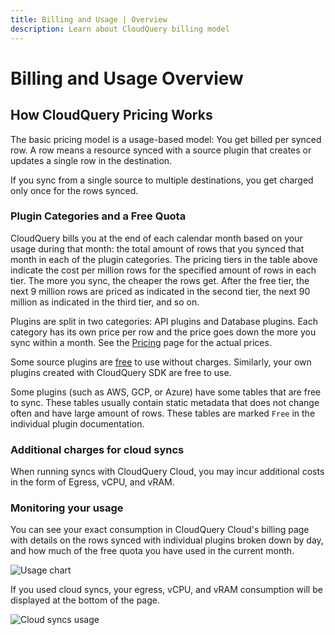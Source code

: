 ```yaml
---
title: Billing and Usage | Overview
description: Learn about CloudQuery billing model
---
```


# Billing and Usage Overview

## How CloudQuery Pricing Works

The basic pricing model is a usage-based model: You get billed per synced row. A row means a resource synced with a source plugin that creates or updates a single row in the destination.

If you sync from a single source to multiple destinations, you get charged only once for the rows synced.

### Plugin Categories and a Free Quota

CloudQuery bills you at the end of each calendar month based on your usage during that month: the total amount of rows that you synced that month in each of the plugin categories. The pricing tiers in the table above indicate the cost per million rows for the specified amount of rows in each tier. The more you sync, the cheaper the rows get. After the free tier, the next 9 million rows are priced as indicated in the second tier, the next 90 million as indicated in the third tier, and so on.

Plugins are split in two categories: API plugins and Database plugins. Each category has its own price per row and the price goes down the more you sync within a month. See the [Pricing](https://www.cloudquery.io/pricing) page for the actual prices.

Some source plugins are [free](https://hub.cloudquery.io/plugins/source?tiers=free) to use without charges. Similarly, your own plugins created with CloudQuery SDK are free to use.

Some plugins (such as AWS, GCP, or Azure) have some tables that are free to sync. These tables usually contain static metadata that does not change often and have large amount of rows. These tables are marked `Free` in the individual plugin documentation.

### Additional charges for cloud syncs

When running syncs with CloudQuery Cloud, you may incur additional costs in the form of Egress, vCPU, and vRAM.

### Monitoring your usage

You can see your exact consumption in CloudQuery Cloud's billing page with details on the rows synced with individual plugins broken down by day, and how much of the free quota you have used in the current month.

![Usage chart](/images/docs/billing-and-usage/usage-chart.png)

If you used cloud syncs, your egress, vCPU, and vRAM consumption will be displayed at the bottom of the page.

![Cloud syncs usage](/images/docs/billing-and-usage/cloud-syncs.png)
